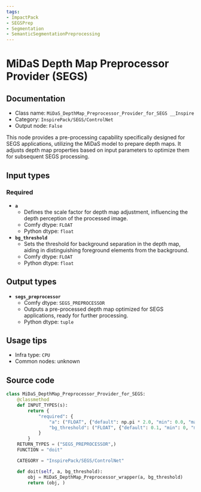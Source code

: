 ```yaml
---
tags:
- ImpactPack
- SEGSPrep
- Segmentation
- SemanticSegmentationPreprocessing
---
```


# MiDaS Depth Map Preprocessor Provider (SEGS)
## Documentation
- Class name: `MiDaS_DepthMap_Preprocessor_Provider_for_SEGS __Inspire`
- Category: `InspirePack/SEGS/ControlNet`
- Output node: `False`

This node provides a pre-processing capability specifically designed for SEGS applications, utilizing the MiDaS model to prepare depth maps. It adjusts depth map properties based on input parameters to optimize them for subsequent SEGS processing.
## Input types
### Required
- **`a`**
    - Defines the scale factor for depth map adjustment, influencing the depth perception of the processed image.
    - Comfy dtype: `FLOAT`
    - Python dtype: `float`
- **`bg_threshold`**
    - Sets the threshold for background separation in the depth map, aiding in distinguishing foreground elements from the background.
    - Comfy dtype: `FLOAT`
    - Python dtype: `float`
## Output types
- **`segs_preprocessor`**
    - Comfy dtype: `SEGS_PREPROCESSOR`
    - Outputs a pre-processed depth map optimized for SEGS applications, ready for further processing.
    - Python dtype: `tuple`
## Usage tips
- Infra type: `CPU`
- Common nodes: unknown


## Source code
```python
class MiDaS_DepthMap_Preprocessor_Provider_for_SEGS:
    @classmethod
    def INPUT_TYPES(s):
        return {
            "required": {
                "a": ("FLOAT", {"default": np.pi * 2.0, "min": 0.0, "max": np.pi * 5.0, "step": 0.05}),
                "bg_threshold": ("FLOAT", {"default": 0.1, "min": 0, "max": 1, "step": 0.05})
            }
        }
    RETURN_TYPES = ("SEGS_PREPROCESSOR",)
    FUNCTION = "doit"

    CATEGORY = "InspirePack/SEGS/ControlNet"

    def doit(self, a, bg_threshold):
        obj = MiDaS_DepthMap_Preprocessor_wrapper(a, bg_threshold)
        return (obj, )

```
